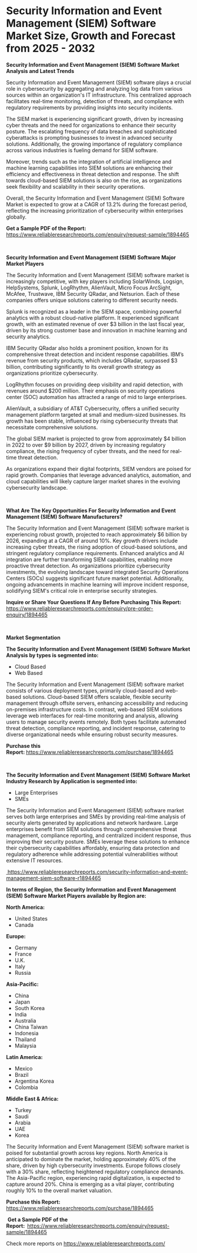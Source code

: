 <p><h1>Security Information and Event Management (SIEM) Software Market Size, Growth and Forecast from 2025 - 2032</h1></p><p><strong>Security Information and Event Management (SIEM) Software Market Analysis and Latest Trends</strong></p>
<p><p>Security Information and Event Management (SIEM) software plays a crucial role in cybersecurity by aggregating and analyzing log data from various sources within an organization's IT infrastructure. This centralized approach facilitates real-time monitoring, detection of threats, and compliance with regulatory requirements by providing insights into security incidents.</p><p>The SIEM market is experiencing significant growth, driven by increasing cyber threats and the need for organizations to enhance their security posture. The escalating frequency of data breaches and sophisticated cyberattacks is prompting businesses to invest in advanced security solutions. Additionally, the growing importance of regulatory compliance across various industries is fueling demand for SIEM software.</p><p>Moreover, trends such as the integration of artificial intelligence and machine learning capabilities into SIEM solutions are enhancing their efficiency and effectiveness in threat detection and response. The shift towards cloud-based SIEM solutions is also on the rise, as organizations seek flexibility and scalability in their security operations.</p><p>Overall, the Security Information and Event Management (SIEM) Software Market is expected to grow at a CAGR of 13.2% during the forecast period, reflecting the increasing prioritization of cybersecurity within enterprises globally.</p></p>
<p><strong>Get a Sample PDF of the Report:&nbsp;</strong> <a href="https://www.reliableresearchreports.com/enquiry/request-sample/1894465?utm_campaign=3027&utm_medium=2&utm_source=Github&utm_content=ia&utm_term=28032025&utm_id=security-information-and-event-management-siem-software">https://www.reliableresearchreports.com/enquiry/request-sample/1894465</a></p>
<p>&nbsp;</p>
<p><strong>Security Information and Event Management (SIEM) Software Major Market Players</strong></p>
<p><p>The Security Information and Event Management (SIEM) software market is increasingly competitive, with key players including SolarWinds, Logsign, HelpSystems, Splunk, LogRhythm, AlienVault, Micro Focus ArcSight, McAfee, Trustwave, IBM Security QRadar, and Netsurion. Each of these companies offers unique solutions catering to different security needs.</p><p>Splunk is recognized as a leader in the SIEM space, combining powerful analytics with a robust cloud-native platform. It experienced significant growth, with an estimated revenue of over $3 billion in the last fiscal year, driven by its strong customer base and innovation in machine learning and security analytics. </p><p>IBM Security QRadar also holds a prominent position, known for its comprehensive threat detection and incident response capabilities. IBM’s revenue from security products, which includes QRadar, surpassed $3 billion, contributing significantly to its overall growth strategy as organizations prioritize cybersecurity.</p><p>LogRhythm focuses on providing deep visibility and rapid detection, with revenues around $200 million. Their emphasis on security operations center (SOC) automation has attracted a range of mid to large enterprises.</p><p>AlienVault, a subsidiary of AT&T Cybersecurity, offers a unified security management platform targeted at small and medium-sized businesses. Its growth has been stable, influenced by rising cybersecurity threats that necessitate comprehensive solutions.</p><p>The global SIEM market is projected to grow from approximately $4 billion in 2022 to over $9 billion by 2027, driven by increasing regulatory compliance, the rising frequency of cyber threats, and the need for real-time threat detection.</p><p>As organizations expand their digital footprints, SIEM vendors are poised for rapid growth. Companies that leverage advanced analytics, automation, and cloud capabilities will likely capture larger market shares in the evolving cybersecurity landscape.</p></p>
<p>&nbsp;</p>
<p><strong>What Are The Key Opportunities For Security Information and Event Management (SIEM) Software Manufacturers?</strong></p>
<p><p>The Security Information and Event Management (SIEM) software market is experiencing robust growth, projected to reach approximately $6 billion by 2026, expanding at a CAGR of around 10%. Key growth drivers include increasing cyber threats, the rising adoption of cloud-based solutions, and stringent regulatory compliance requirements. Enhanced analytics and AI integration are further transforming SIEM capabilities, enabling more proactive threat detection. As organizations prioritize cybersecurity investments, the evolving landscape toward integrated Security Operations Centers (SOCs) suggests significant future market potential. Additionally, ongoing advancements in machine learning will improve incident response, solidifying SIEM's critical role in enterprise security strategies.</p></p>
<p><strong>Inquire or Share Your Questions If Any Before Purchasing This Report:</strong> <a href="https://www.reliableresearchreports.com/enquiry/pre-order-enquiry/1894465?utm_campaign=3027&utm_medium=2&utm_source=Github&utm_content=ia&utm_term=28032025&utm_id=security-information-and-event-management-siem-software">https://www.reliableresearchreports.com/enquiry/pre-order-enquiry/1894465</a></p>
<p>&nbsp;</p>
<p><strong>Market Segmentation</strong></p>
<p><strong>The Security Information and Event Management (SIEM) Software Market Analysis by types is segmented into:</strong></p>
<p><ul><li>Cloud Based</li><li>Web Based</li></ul></p>
<p><p>The Security Information and Event Management (SIEM) software market consists of various deployment types, primarily cloud-based and web-based solutions. Cloud-based SIEM offers scalable, flexible security management through offsite servers, enhancing accessibility and reducing on-premises infrastructure costs. In contrast, web-based SIEM solutions leverage web interfaces for real-time monitoring and analysis, allowing users to manage security events remotely. Both types facilitate automated threat detection, compliance reporting, and incident response, catering to diverse organizational needs while ensuring robust security measures.</p></p>
<p><strong>Purchase this Report:&nbsp;</strong><a href="https://www.reliableresearchreports.com/purchase/1894465?utm_campaign=3027&utm_medium=2&utm_source=Github&utm_content=ia&utm_term=28032025&utm_id=security-information-and-event-management-siem-software">https://www.reliableresearchreports.com/purchase/1894465</a></p>
<p>&nbsp;</p>
<p><strong>The Security Information and Event Management (SIEM) Software Market Industry Research by Application is segmented into:</strong></p>
<p><ul><li>Large Enterprises</li><li>SMEs</li></ul></p>
<p><p>The Security Information and Event Management (SIEM) software market serves both large enterprises and SMEs by providing real-time analysis of security alerts generated by applications and network hardware. Large enterprises benefit from SIEM solutions through comprehensive threat management, compliance reporting, and centralized incident response, thus improving their security posture. SMEs leverage these solutions to enhance their cybersecurity capabilities affordably, ensuring data protection and regulatory adherence while addressing potential vulnerabilities without extensive IT resources.</p></p>
<p><a href="https://www.reliableresearchreports.com/security-information-and-event-management-siem-software-r1894465?utm_campaign=3027&utm_medium=2&utm_source=Github&utm_content=ia&utm_term=28032025&utm_id=security-information-and-event-management-siem-software">&nbsp;https://www.reliableresearchreports.com/security-information-and-event-management-siem-software-r1894465</a></p>
<p><strong>In terms of Region, the Security Information and Event Management (SIEM) Software Market Players available by Region are:</strong></p>
<p>
    <p> <strong> North America: </strong>
        <ul>
            <li>United States</li>
            <li>Canada</li>
        </ul>
        </p> 
    <p> <strong> Europe: </strong>
        <ul>
            <li>Germany</li>
            <li>France</li>
            <li>U.K.</li>
            <li>Italy</li>
            <li>Russia</li>
        </ul>
        </p> 
    <p> <strong> Asia-Pacific: </strong>
        <ul>
            <li>China</li>
            <li>Japan</li>
            <li>South Korea</li>
            <li>India</li>
            <li>Australia</li>
            <li>China Taiwan</li>
            <li>Indonesia</li>
            <li>Thailand</li>
            <li>Malaysia</li>
        </ul>
        </p> 
    <p> <strong> Latin America: </strong>
        <ul>
            <li>Mexico</li>
            <li>Brazil</li>
            <li>Argentina Korea</li>
            <li>Colombia</li>
        </ul>
        </p> 
    <p> <strong> Middle East & Africa: </strong>
        <ul>
            <li>Turkey</li>
            <li>Saudi</li>
            <li>Arabia</li>
            <li>UAE</li>
            <li>Korea</li>
        </ul>
    </p>
    </p>
<p><p>The Security Information and Event Management (SIEM) software market is poised for substantial growth across key regions. North America is anticipated to dominate the market, holding approximately 40% of the share, driven by high cybersecurity investments. Europe follows closely with a 30% share, reflecting heightened regulatory compliance demands. The Asia-Pacific region, experiencing rapid digitalization, is expected to capture around 20%. China is emerging as a vital player, contributing roughly 10% to the overall market valuation.</p></p>
<p><strong>Purchase this Report: </strong><a href="https://www.reliableresearchreports.com/purchase/1894465?utm_campaign=3027&utm_medium=2&utm_source=Github&utm_content=ia&utm_term=28032025&utm_id=security-information-and-event-management-siem-software">https://www.reliableresearchreports.com/purchase/1894465</a></p>
<p>&nbsp;<strong>Get a Sample PDF of the Report:&nbsp;&nbsp;</strong><a href="https://www.reliableresearchreports.com/enquiry/request-sample/1894465?utm_campaign=3027&utm_medium=2&utm_source=Github&utm_content=ia&utm_term=28032025&utm_id=security-information-and-event-management-siem-software">https://www.reliableresearchreports.com/enquiry/request-sample/1894465</a></p>
<p><strong></strong></p>
<p>Check more reports on <a href="https://www.reliableresearchreports.com/?utm_campaign=3027&utm_medium=2&utm_source=Github&utm_content=ia&utm_term=28032025&utm_id=security-information-and-event-management-siem-software">https://www.reliableresearchreports.com/</a></p>